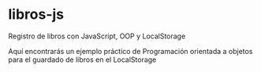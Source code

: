 # libros-js
Registro de libros con JavaScript, OOP y LocalStorage


Aquí encontrarás un ejemplo práctico de Programación orientada a objetos para el guardado de libros en el LocalStorage
